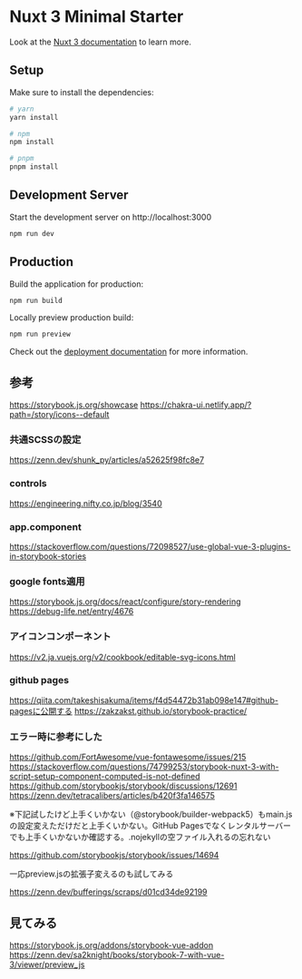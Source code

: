 # Nuxt 3 Minimal Starter

Look at the [Nuxt 3 documentation](https://nuxt.com/docs/getting-started/introduction) to learn more.

## Setup

Make sure to install the dependencies:

```bash
# yarn
yarn install

# npm
npm install

# pnpm
pnpm install
```

## Development Server

Start the development server on http://localhost:3000

```bash
npm run dev
```

## Production

Build the application for production:

```bash
npm run build
```

Locally preview production build:

```bash
npm run preview
```

Check out the [deployment documentation](https://nuxt.com/docs/getting-started/deployment) for more information.

## 参考
https://storybook.js.org/showcase
https://chakra-ui.netlify.app/?path=/story/icons--default

### 共通SCSSの設定
https://zenn.dev/shunk_py/articles/a52625f98fc8e7

### controls
https://engineering.nifty.co.jp/blog/3540

### app.component
https://stackoverflow.com/questions/72098527/use-global-vue-3-plugins-in-storybook-stories

### google fonts適用
https://storybook.js.org/docs/react/configure/story-rendering
https://debug-life.net/entry/4676

### アイコンコンポーネント
https://v2.ja.vuejs.org/v2/cookbook/editable-svg-icons.html

### github pages
https://qiita.com/takeshisakuma/items/f4d54472b31ab098e147#github-pagesに公開する
https://zakzakst.github.io/storybook-practice/

### エラー時に参考にした
https://github.com/FortAwesome/vue-fontawesome/issues/215
https://stackoverflow.com/questions/74799253/storybook-nuxt-3-with-script-setup-component-computed-is-not-defined
https://github.com/storybookjs/storybook/discussions/12691
https://zenn.dev/tetracalibers/articles/b420f3fa146575

※下記試したけど上手くいかない（@storybook/builder-webpack5）もmain.jsの設定変えただけだと上手くいかない。GitHub Pagesでなくレンタルサーバーでも上手くいかないか確認する。.nojekyllの空ファイル入れるの忘れない

https://github.com/storybookjs/storybook/issues/14694

一応preview.jsの拡張子変えるのも試してみる

https://zenn.dev/bufferings/scraps/d01cd34de92199

## 見てみる
https://storybook.js.org/addons/storybook-vue-addon
https://zenn.dev/sa2knight/books/storybook-7-with-vue-3/viewer/preview_js
